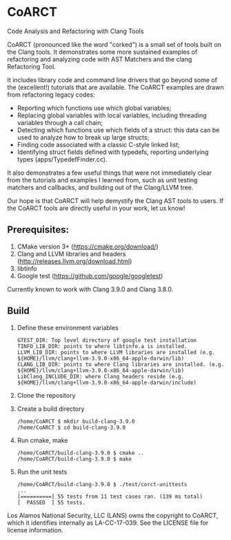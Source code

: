# CoARCT
Code Analysis and Refactoring with Clang Tools

CoARCT (pronounced like the word "corked") is a small set of tools built on the Clang tools. It demonstrates some more sustained examples of refactoring and analyzing code with AST Matchers and the clang Refactoring Tool.

It includes library code and command line drivers that go beyond some of the (excellent!) tutorials that are available. The CoARCT examples are drawn from refactoring legacy codes:
* Reporting which functions use which global variables;
* Replacing global variables with local variables, including threading variables through a call chain;
* Detecting which functions use which fields of a struct: this data can be used to analyze how to break up large structs;
* Finding code associated with a classic C-style linked list;
* Identifying struct fields defined with typedefs, reporting underlying types (apps/TypedefFinder.cc).

It also demonstrates a few useful things that were not immediately clear from the tutorials and examples I learned from, such as unit testing matchers and callbacks, and building out of the Clang/LLVM tree.

Our hope is that CoARCT will help demystify the Clang AST tools to users. If the CoARCT tools are directly useful in your work, let us know!

## Prerequisites:
1. CMake version 3+ (https://cmake.org/download/)
2. Clang and LLVM libraries and headers (http://releases.llvm.org/download.html)
3. libtinfo
4. Google test (https://github.com/google/googletest)

Currently known to work with Clang 3.9.0 and Clang 3.8.0.

## Build

1. Define these environment variables
    ```
    GTEST_DIR: Top level directory of google test installation
    TINFO_LIB_DIR: points to where libtinfo.a is installed.
    LLVM_LIB_DIR: points to where LLVM libraries are installed (e.g. ${HOME}/llvm/clang+llvm-3.9.0-x86_64-apple-darwin/lib)
    CLANG_LIB_DIR: points to where Clang libraries are installed. (e.g. ${HOME}/llvm/clang+llvm-3.9.0-x86_64-apple-darwin/lib)
    LibClang_INCLUDE_DIR: where Clang headers reside (e.g. ${HOME}/llvm/clang+llvm-3.9.0-x86_64-apple-darwin/include)
    ```

2. Clone the repository
3. Create a build directory

    ```
    /home/CoARCT $ mkdir build-clang-3.9.0
    /home/CoARCT $ cd build-clang-3.9.0
    ```

4. Run cmake, make

    ```
    /home/CoARCT/build-clang-3.9.0 $ cmake ..
    /home/CoARCT/build-clang-3.9.0 $ make
    ```

5. Run the unit tests

    ```
    /home/CoARCT/build-clang-3.9.0 $ ./test/corct-unittests
    ...
    [==========] 55 tests from 11 test cases ran. (139 ms total)
    [  PASSED  ] 55 tests.
    ```
Los Alamos National Security, LLC (LANS) owns the copyright to CoARCT, which it identifies internally as LA-CC-17-039. See the LICENSE file for license information.
